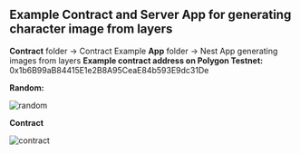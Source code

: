 ## Example Contract and Server App for generating character image from layers

**Contract** folder -> Contract Example
**App** folder -> Nest App generating images from layers
**Example contract address on Polygon Testnet:** 0x1b6B99aB84415E1e2B8A95CeaE84b593E9dc31De

**Random:**

![random](https://media.giphy.com/media/B20cmsJrr4r6mdSZKY/giphy.gif)

**Contract**

![contract](https://media.giphy.com/media/HKJYdgUeCRKr1ES2IU/giphy.gif)